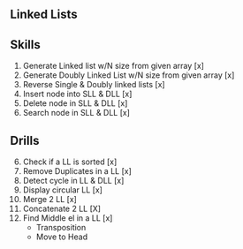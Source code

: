 ## Linked Lists

## Skills
1. Generate Linked list w/N size from given array [x]
2. Generate Doubly Linked List w/N size from given array [x]
3. Reverse Single & Doubly linked lists [x]
4. Insert node into SLL & DLL [x]
5. Delete node in SLL & DLL [x]
6. Search node in SLL & DLL [x]

## Drills
6. Check if a LL is sorted [x]
7. Remove Duplicates in a LL [x]
8. Detect cycle in LL & DLL [x]
9. Display circular LL [x]
10. Merge 2 LL [x]
11. Concatenate 2 LL [X]
12. Find Middle el in a LL [x]
    - Transposition
    - Move to Head
